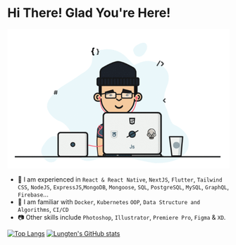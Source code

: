 # Hi There! Glad You're Here!
![](https://github.com/thelungten/thelungten/blob/main/coding.gif)

* 🏰 I am experienced in `React & React Native`, `NextJS`, `Flutter`, `Tailwind CSS`, `NodeJS`, `ExpressJS`,`MongoDB`, `Mongoose`, `SQL`, `PostgreSQL`, `MySQL`, `GraphQL`, `Firebase`...
* 🚀 I am familiar with `Docker`, `Kubernetes` `OOP`, `Data Structure and Algorithms`, `CI/CD`
* 📷 Other skills include `Photoshop`, `Illustrator`, `Premiere Pro`, `Figma` & `XD`.

[![Top Langs](https://github-readme-stats.vercel.app/api/top-langs/?username=thelungten)](https://github.com/thelungten/github-readme-stats)
[![Lungten's GitHub stats](https://github-readme-stats.vercel.app/api?username=thelungten)](https://github.com/thelungten/github-readme-stats)
